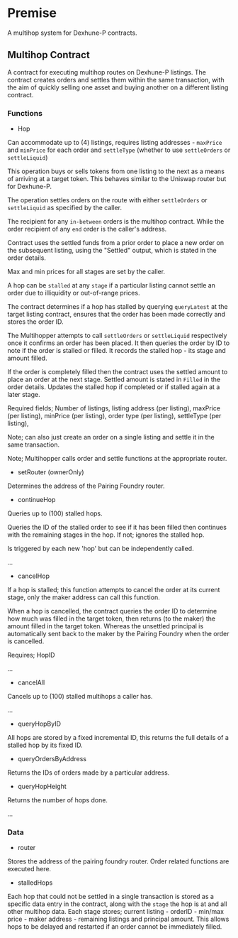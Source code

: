 # **Premise**
A multihop system for Dexhune-P contracts. 

## **Multihop Contract**
A contract for executing multihop routes on Dexhune-P listings. 
The contract creates orders and settles them within the same transaction, with the aim of quickly selling one asset and buying another on a different listing contract. 

### **Functions**
- Hop 

Can accommodate up to (4) listings, requires listing addresses - `maxPrice` and `minPrice` for each order and `settleType` (whether to use `settleOrders` or `settleLiquid`) 

This operation buys or sells tokens from one listing to the next as a means of  arriving at a target token. 
This behaves similar to the Uniswap router but for Dexhune-P. 

The operation settles orders on the route with either `settleOrders` or `settleLiquid` as specified by the caller. 

The recipient for any `in-between` orders is the multihop contract. While the order recipient of any `end` order is the caller's address. 

Contract uses the settled funds from a prior order to place a new order on the subsequent listing, using the "Settled" output, which is stated in the order details. 

Max and min prices for all stages are set by the caller. 

A hop can be `stalled` at any `stage` if a particular listing cannot settle an order due to illiquidity or out-of-range prices. 

The contract determines if a hop has stalled by querying `queryLatest` at the target listing contract, ensures that the order has been made correctly and stores the order ID. 

The Multihopper attempts to call `settleOrders` or `settleLiquid` respectively once it confirms an order has been placed.
It then queries the order by ID to note if the order is stalled or filled. 
It records the stalled hop - its stage and amount filled.

If the order is completely filled then the contract uses the settled amount to place an order at the next stage. 
Settled amount is stated in `Filled` in the order details. 
Updates the stalled hop if completed or if stalled again at a later stage.

Required fields; Number of listings, listing address (per listing), maxPrice (per listing), minPrice (per listing), order type (per listing), settleType (per listing), 

Note; can also just create an order on a single listing and settle it in the same transaction. 

Note; Multihopper calls order and settle functions at the appropriate router. 


- setRouter (ownerOnly)

Determines the address of the Pairing Foundry router. 

- continueHop  

Queries up to (100) stalled hops. 

Queries the ID of the stalled order to see if it has been filled then continues with the remaining stages in the hop. If not; ignores the stalled hop. 

Is triggered by each new 'hop' but can be independently called. 

...

- cancelHop 

If a hop is stalled; this function attempts to cancel the order at its current stage, only the maker address can call this function. 

When a hop is cancelled, the contract queries the order ID to determine how much was filled in the target token, then returns (to the maker) the amount filled in the target token. Whereas the unsettled principal is automatically sent back to the maker by the Pairing Foundry when the order is cancelled. 

Requires; HopID

...

- cancelAll

Cancels up to (100) stalled multihops a caller has.  

...

- queryHopByID 

All hops are stored by a fixed incremental ID, this returns the full details of a stalled hop by its fixed ID.

- queryOrdersByAddress 

Returns the IDs of orders made by a particular address. 

- queryHopHeight 

Returns the number of hops done. 
 
...

### **Data**
- router

Stores the address of the pairing foundry router. Order related functions are executed here. 


- stalledHops 

Each hop that could not be settled in a single transaction is stored as a specific data entry in the contract, along with the `stage` the hop is at and all other multihop data. 
Each stage stores; current listing - orderID - min/max price - maker address - remaining listings and principal amount. 
This allows hops to be delayed and restarted if an order cannot be immediately filled. 
